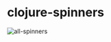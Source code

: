 <!---
![CI](https://github.com/popoppo/clojure-fire/workflows/CI/badge.svg)
-->

# clojure-spinners

![all-spinners](https://user-images.githubusercontent.com/934188/124562620-34e91900-de7a-11eb-825e-85ec252ba4f5.gif)
